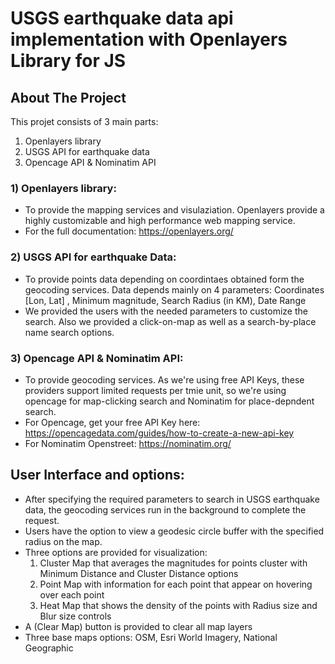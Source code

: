 # USGS earthquake data api implementation with Openlayers Library for JS

## About The Project
This projet consists of 3 main parts:
1) Openlayers library
2) USGS API for earthquake data
3) Opencage API & Nominatim API

### 1) Openlayers library:
- To provide the mapping services and visulaziation. Openlayers provide a highly customizable and high performance web mapping service.
- For the full documentation: https://openlayers.org/


### 2) USGS API for earthquake Data:
- To provide points data depending on coordintaes obtained form the geocoding services. Data depends mainly on 4 parameters: Coordinates [Lon, Lat] , Minimum magnitude, Search Radius (in KM), Date Range
- We provided the users with the needed parameters to customize the search. Also we provided a click-on-map as well as a search-by-place name search options.

### 3) Opencage API & Nominatim API:
- To provide geocoding services. As we're using free API Keys, these providers support limited requests per tmie unit, so we're using opencage for map-clicking search and Nominatim for place-depndent search. 
- For Opencage, get your free API Key here: https://opencagedata.com/guides/how-to-create-a-new-api-key
- For Nominatim Openstreet: https://nominatim.org/

## User Interface and options: 
- After specifying the required parameters to search in USGS earthquake data, the geocoding services run in the background to complete the request.
- Users have the option to view a geodesic circle buffer with the specified radius on the map.
- Three options are provided for visualization:
    1) Cluster Map that averages the magnitudes for points cluster with Minimum Distance and Cluster Distance options
    2) Point Map with information for each point that appear on hovering over each point
    3) Heat Map that shows the density of the points with Radius size and Blur size controls
- A (Clear Map) button is provided to clear all map layers
- Three base maps options: OSM, Esri World Imagery, National Geographic

